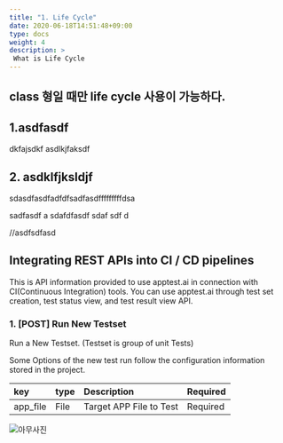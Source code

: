 ```yaml
---
title: "1. Life Cycle"
date: 2020-06-18T14:51:48+09:00
type: docs
weight: 4
description: >
 What is Life Cycle
---
```

## class 형일 때만 life cycle 사용이 가능하다.

## 1.asdfasdf
dkfajsdkf
asdlkjfaksdf
 ## 2. asdklfjksldjf
sdasdfasdfadfdfsadfasdfffffffffdsa

sadfasdf
a
sdafdfasdf
sdaf
sdf
d

//asdfsdfasd

## Integrating REST APIs into CI / CD pipelines

This is API information provided to use apptest.ai in connection with CI(Continuous Integration) tools. You can use apptest.ai through test set creation, test status view, and test result view API.

### 1. [POST] Run New Testset

Run a New Testset. (Testset is group of unit Tests)


Some Options of the new test run follow the configuration information stored in the project.


| key       | type  | Description               | Required  |
|:--        |:--    |:--                        |:--        |
| app_file  | File  | Target APP File to Test   |  Required  

![아무사진](https://images.velog.io/images/ceres/post/33875dfd-4e52-4b46-8ab7-ef8f7749afcf/%EC%8A%A4%ED%81%AC%EB%A6%B0%EC%83%B7,%202020-06-18%2010-49-16.png)